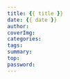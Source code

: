 ```yaml
---
title: {{ title }}
date: {{ date }}
author:
coverImg: 
categories: 
tags:
summary:
top: 
password: 
---
```

